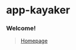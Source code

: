 # app-kayaker


### Welcome!



> [Homepage](https://aniicossio1997.github.io/app-kayaker/)


```
```
